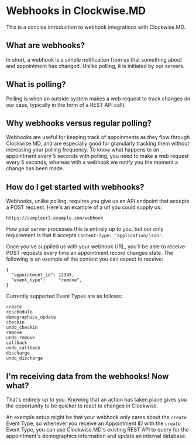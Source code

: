 # Webhooks in Clockwise.MD
This is a concise introduction to webhook integrations with Clockwise.MD.

## What are webhooks?
In short, a webhook is a simple notification from us that something about
and appointment has changed. Unlike polling, it is initiated by our servers.

## What is polling?
Polling is when an outside system makes a web request to track changes
(in our case, typically in the form of a REST API call).

## Why webhooks versus regular polling?
Webhooks are useful for keeping track of appoinments as they flow through
Clockwise.MD, and are especially good for granularly tracking them without
increasing your polling frequency. To know what happens to an appointment
every 5 seconds with polling, you need to make a web request every 5 seconds,
whereas with a webhook we notify you the moment a change has been made.

## How do I get started with webhooks?
Webhooks, unlike polling, requires you give us an API endpoint that accepts
a POST request. Here's an example of a url you could supply us:

`https://sampleurl.example.com/webhook`

How your server processes this is entirely up to you, but our
only requirement is that it accepts `Content-Type: 'application/json'`.

Once you've supplied us with your webhook URL, you'll be able to receive
POST requests every time an appointment record changes state.  The following
is an example of the content you can expect to receive:

```
{
  "appointment_id": 12345,
  "event_type":     "remove",
}
```

Currently supported Event Types are as follows:

```
create
reschedule
demographics_update
checkin
undo_checkin
remove
undo_remove
callback
undo_callback
discharge
undo_discharge
```

## I'm receiving data from the webhooks!  Now what?
That's entirely up to you. Knowing that an action has taken place gives you
the opportunity to be quicker to react to changes in Clockwise.

An example setup might be that your webhook only cares about the `create`
Event Type, so whenever you receive an Appointment ID with the `create` Event
Type, you can use Clockwise.MD's existing REST API to query for the
appointment's demographics information and update an internal database.

